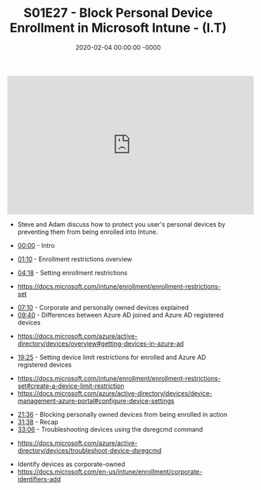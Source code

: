 ﻿---
layout: post
title: "S01E27 - Block Personal Device Enrollment in Microsoft Intune - (I.T)"
date: 2020-02-04 00:00:00 -0000
categories:
---

<iframe loading="lazy" width="560" height="315" src="https://www.youtube.com/embed/WhywVF8tqfs" title="YouTube video player" frameborder="0" allow="accelerometer; autoplay; clipboard-write; encrypted-media; gyroscope; picture-in-picture" allowfullscreen></iframe>

 * Steve and Adam discuss how to protect you user's personal devices by preventing them from being enrolled into Intune.

 * [00:00](https://www.youtube.com/watch?v=WhywVF8tqfs&t=0s) - Intro
 * [01:10](https://www.youtube.com/watch?v=WhywVF8tqfs&t=70s) - Enrollment restrictions overview
 * [04:18](https://www.youtube.com/watch?v=WhywVF8tqfs&t=258s) - Setting enrollment restrictions
- https://docs.microsoft.com/intune/enrollment/enrollment-restrictions-set
 * [07:10](https://www.youtube.com/watch?v=WhywVF8tqfs&t=430s) - Corporate and personally owned devices explained
 * [09:40](https://www.youtube.com/watch?v=WhywVF8tqfs&t=580s) - Differences between Azure AD joined and Azure AD registered devices
- https://docs.microsoft.com/azure/active-directory/devices/overview#getting-devices-in-azure-ad
 * [19:25](https://www.youtube.com/watch?v=WhywVF8tqfs&t=1165s) - Setting device limit restrictions for enrolled and Azure AD registered devices
- https://docs.microsoft.com/intune/enrollment/enrollment-restrictions-set#create-a-device-limit-restriction
- https://docs.microsoft.com/azure/active-directory/devices/device-management-azure-portal#configure-device-settings
 * [21:36](https://www.youtube.com/watch?v=WhywVF8tqfs&t=1296s) - Blocking personally owned devices from being enrolled in action
 * [31:38](https://www.youtube.com/watch?v=WhywVF8tqfs&t=1898s) - Recap
 * [33:06](https://www.youtube.com/watch?v=WhywVF8tqfs&t=1986s) - Troubleshooting devices using the dsregcmd command
- https://docs.microsoft.com/azure/active-directory/devices/troubleshoot-device-dsregcmd

 * Identify devices as corporate-owned
 * https://docs.microsoft.com/en-us/intune/enrollment/corporate-identifiers-add

